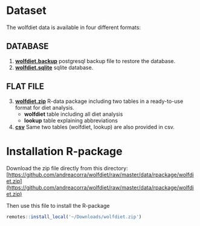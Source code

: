 # Dataset

The wolfdiet data is available in four different formats:

## DATABASE
1. **[wolfdiet.backup](https://github.com/andreacorra/wolfdiet/raw/master/data/psql)** postgresql backup file to restore the database. 
2. **[wolfdiet.sqlite](https://github.com/andreacorra/wolfdiet/raw/master/data/sqlite)** sqlite database.  

## FLAT FILE 
3. **[wolfdiet.zip](https://github.com/andreacorra/wolfdiet/raw/master/data/rpackage)** R-data package including two tables in a ready-to-use format for diet analysis.
   * **wolfdiet** table including all diet analysis
   * **lookup** table explaining abbreviations 
4. **[csv](https://github.com/andreacorra/wolfdiet/raw/master/data/csv)** Same two tables (wolfdiet, lookup) are also provided in csv. 

# Installation R-package

Download the zip file directly from this directory: [https://github.com/andreacorra/wolfdiet/raw/master/data/rpackage/wolfdiet.zip](https://github.com/andreacorra/wolfdiet/raw/master/data/rpackage/wolfdiet.zip)

Then use this file to install the R-package

``` r
remotes::install_local('~/Downloads/wolfdiet.zip')
``` 
